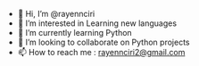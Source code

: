 - 👋 Hi, I’m @rayennciri
- 👀 I’m interested in Learning new languages
- 🌱 I’m currently learning Python
- 💞️ I’m looking to collaborate on Python projects
- 📫 How to reach me : rayennciri2@gmail.com

<!---
rayennciri/rayennciri is a ✨ special ✨ repository because its `README.md` (this file) appears on your GitHub profile.
You can click the Preview link to take a look at your changes.
--->
